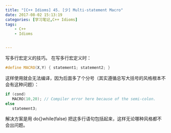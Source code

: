 ```yaml
---
title: "[C++ Idioms] 45. [少] Multi-statement Macro"
date: 2017-08-02 15:13:19
categories: [学习笔记,C++ Idioms]
tags:
    - C++
    - Idioms


---
```

写多行宏定义的技巧。<!--more-->
在写多行宏定义时：
```cpp
#define MACRO(X,Y) { statement1; statement2; }
```
这样使用就会无法编译，因为后面多了个分号（其实遵循总写大括号的风格根本不会有这种问题）：
```cpp
if (cond)
   MACRO(10,20); // Compiler error here because of the semi-colon.
else
   statement3;
```
解决方案是用 do{}while(false) 把这多行语句包括起来，这样无论哪种风格都不会出问题。